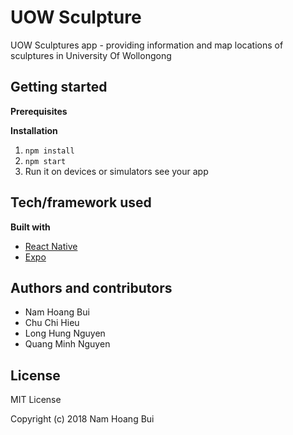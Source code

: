 # UOW Sculpture
UOW Sculptures app - providing information and map locations of sculptures in University Of Wollongong 

## Getting started

__Prerequisites__

__Installation__
1. ```npm install```
2. ```npm start ```
3. Run it on devices or simulators see your app

## Tech/framework used
__Built with__
* [React Native](https://facebook.github.io/react-native/)
* [Expo](https://expo.io)

## Authors and contributors
* Nam Hoang Bui
* Chu Chi Hieu
* Long Hung Nguyen
* Quang Minh Nguyen

## License
MIT License

Copyright (c) 2018 Nam Hoang Bui
